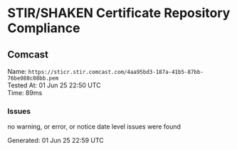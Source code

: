 # STIR/SHAKEN Certificate Repository Compliance

## Comcast

Name: `https://sticr.stir.comcast.com/4aa95bd3-187a-41b5-87bb-76be088c08bb.pem`\
Tested At: 01 Jun 25 22:50 UTC\
Time: 89ms

### Issues

no warning, or error, or notice date level issues were found

Generated: 01 Jun 25 22:59 UTC
